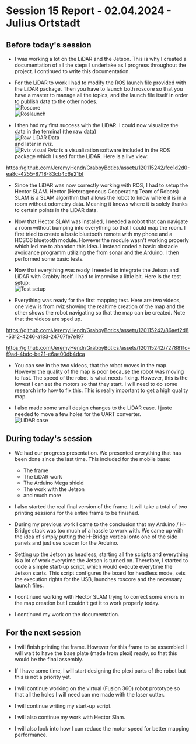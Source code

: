# Session 15 Report - 02.04.2024 - Julius Ortstadt

## Before today's session
- I was working a lot on the LiDAR and the Jetson. 
This is why I created a documentation of all the steps I undertake as I progress throughout the project. 
I continued to write this documentation. 

- For the LiDAR to work I had to modify the ROS launch file provided with the LiDAR package.
Then you have to launch both roscore so that you have a master to manage all the topics, and the launch file itself in order to publish data to the other nodes.\
![Roscore](/Documentation/Session_Reports/Julius/Pictures/Session_15/roscore.png)\
![Roslaunch](/Documentation/Session_Reports/Julius/Pictures/Session_15/Launched_LiDAR_scan.png)

- I then had my first success with the LiDAR.
I could now visualize the data in the terminal (the raw data)\
![Raw LiDAR Data](/Documentation/Session_Reports/Julius/Pictures/Session_15/Raw_LiDAR_Data.png)\
and later in rviz.\
![Rviz visual](/Documentation/Session_Reports/Julius/Pictures/Session_15/rviz.png)
Rviz is a visualization software included in the ROS package which I used for the LiDAR.
Here is a live view:

https://github.com/JeremyHendr/GrabbyBotics/assets/120115242/fcc1d2d0-ea8c-4255-8718-83cb4c6e21bf

- Since the LiDAR was now correctly working with ROS, I had to setup the Hector SLAM. 
Hector (Heterogeneous Cooperating Team of Robots) SLAM is a SLAM algorithm that allows the robot to know where it is in a room without odometry data.
Meaning it knows where it is solely thanks to certain points in the LiDAR data.

- Now that Hector SLAM was installed, I needed a robot that can navigate a room without bumping into everything so that I could map the room.
I first tried to create a basic bluetooth remote with my phone and a HCSO6 bluetooth module. 
However the module wasn't working properly which led me to abandon this idea.
I instead coded a basic obstacle avoidance programm utilizing the from sonar and the Arduino.
I then performed some basic tests.

- Now that everything was ready I needed to integrate the Jetson and LiDAR with Grabby itself.
I had to improvise a little bit. 
Here is the test setup:\
![Test setup](/Documentation/Session_Reports/Julius/Pictures/Session_15/grabby_test_setup.jpg)  

- Everything was ready for the first mapping test. 
Here are two videos, one view is from rviz showing the realtime creation of the map and the other shows the robot navigating so that the map can be created. 
Note that the videos are sped up.

https://github.com/JeremyHendr/GrabbyBotics/assets/120115242/86aef2d8-5312-4246-a183-24707fe7e197

https://github.com/JeremyHendr/GrabbyBotics/assets/120115242/7278811c-f9ad-4bdc-be21-e6ae00db4dca

- You can see in the two videos, that the robot moves in the map. 
However the quality of the map is poor because the robot was moving to fast.
The speed of the robot is what needs fixing. 
However, this is the lowest I can set the motors so that they start. 
I will need to do some research into how to fix this. 
This is really important to get a high quality map.


- I also made some small design changes to the LiDAR case. 
I juste needed to move a few holes for the UART converter.\
![LiDAR case](/Documentation/Session_Reports/Julius/Pictures/Session_15/LiDAR_Case_Redesign.png)


## During today's session
- We had our progress presentation.
We presented everything that has been done since the last time. 
This included for the mobile base:
    - The frame
    - The LiDAR work
    - The Arduino Mega shield
    - The work with the Jetson
    - and much more

- I also started the real final version of the frame. 
It will take a total of two printing sessions for the entire frame to be finished.

- During my previous work I came to the conclusion that my Arduino / H-Bridge stack was too much of a hassle to work with. 
We came up with the idea of simply putting the H-Bridge vertical onto one of the side panels and just use spacer for the Arduino.

- Setting up the Jetson as headless, starting all the scripts and everything is a lot of work everytime the Jetson is turned on.
Therefore, I started to code a simple start-up script, which would execute everytime the Jetson starts.
This script configures the board for headless mode, sets the execution rights for the USB, launches roscore and the necessary launch files.

- I continued working with Hector SLAM trying to correct some errors in the map creation but I couldn't get it to work properly today.

- I continued my work on the documentation.


## For the next session
- I will finish printing the frame.
However for this frame to be assembled I will wait to have the base plate (made from plexi) ready, so that this would be the final assembly.

- If I have some time, I will start designing the plexi parts of the robot but this is not a priority yet.

- I will continue working on the virtual (Fusion 360) robot prototype so that all the holes I will need can me made with the laser cutter.

- I will continue writing my start-up script.

- I will also continue my work with Hector Slam.

- I will also look into how I can reduce the motor speed for better mapping performance.
